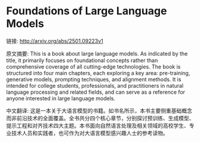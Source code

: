 # Foundations of Large Language Models

链接: http://arxiv.org/abs/2501.09223v1

原文摘要:
This is a book about large language models. As indicated by the title, it
primarily focuses on foundational concepts rather than comprehensive coverage
of all cutting-edge technologies. The book is structured into four main
chapters, each exploring a key area: pre-training, generative models, prompting
techniques, and alignment methods. It is intended for college students,
professionals, and practitioners in natural language processing and related
fields, and can serve as a reference for anyone interested in large language
models.

中文翻译:
这是一本关于大语言模型的书籍。如书名所示，本书主要侧重基础概念而非前沿技术的全面覆盖。全书共分四个核心章节，分别探讨预训练、生成模型、提示工程和对齐技术四大主题。本书面向自然语言处理及相关领域的高校学生、专业技术人员和实践者，也可作为对大语言模型感兴趣人士的参考读物。
